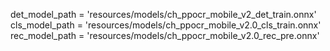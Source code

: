 det_model_path = 'resources/models/ch_ppocr_mobile_v2_det_train.onnx'
cls_model_path = 'resources/models/ch_ppocr_mobile_v2.0_cls_train.onnx'
rec_model_path = 'resources/models/ch_ppocr_mobile_v2.0_rec_pre.onnx'